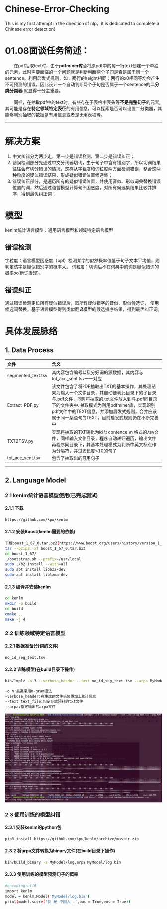 # Chinese-Error-Checking

This is my first attempt in the direction of nlp，it is dedicated to complete a Chinese error detection!

# 01.08面谈任务简述：

&emsp;&emsp;在pdf抽取text时，由于**pdfminer库**会将原pdf中的每一行text创建一个单独的元素，此时需要面临的一个问题就是判断判断两个子句是否是属于同一个sentence。利用启发式规则，如：两行的height相同；两行的x0相同等均会产生不可预测的错误，因此设计一个自动判断两个子句是否属于一个sentence的**二分类分类器** 就显得十分主重要。<br><br>
&emsp;&emsp;同样，在抽取pdf中的text时，有些存在于表格中表头等**不是完整句子**的元素,其可能是存在**特定领域特定表征**的有用信息，可以探索是否可以设置二分类器，其能够判别抽取的数据是有用信息或者是无用表项等。

------
# 解决方案
1. 中文纠错分为两步走，第一步是错误检测，第二步是错误纠正；
2. 错误检测部分先通过中文分词器切词，由于句子中含有错别字，所以切词结果往往会有切分错误的情况，这样从字粒度和词粒度两方面检测错误，整合这两种粒度的疑似错误结果，形成疑似错误位置候选集；
3. 错误纠正部分，是遍历所有的疑似错误位置，并使用音似、形似词典替换错误位置的词，然后通过语言模型计算句子困惑度，对所有候选集结果比较并排序，得到最优纠正词；

# 模型
kenlm统计语言模型：通用语言模型和领域特定语言模型

## 错误检测
字粒度：语言模型困惑度（ppl）检测某字的似然概率值低于句子文本平均值，则判定该字是疑似错别字的概率大。
词粒度：切词后不在词典中的词是疑似错词的概率大(新词发现)。

## 错误纠正
通过错误检测定位所有疑似错误后，取所有疑似错字的音似、形似候选词，
使用候选词替换，基于语言模型得到类似翻译模型的候选排序结果，得到最优纠正词。

# 具体发展脉络
## 1. Data Process

| 文件               | 含义                                                         |
| :----------------- | :----------------------------------------------------------- |
| segmented_text.tsv | 其内容包含编号以及分好词的源数据，其内容与tot_acc_sent.tsv一一对应 |
| Extract_PDF.py     | 该文件包含了将PDF抽取出TXT的基本操作，其处理结果为输入一个文件目录，其自动便利此目录下的子目录与.pdf文件，同时将抽取的.txt文件放入到与.pdf同目录下的文件夹中. 抽取模式为利用pdfminer库，实现识别pdf文件中的TEXT信息，并添加启发式规则，合并应该属于同一条语句的TEXT，目前启发式规则仍在不断完善中 |
| TXT2TSV.py         | 实现将抽取的TXT转化为id \t contence \n 格式的.tsv文件，同样输入文件目录，程序自动递归遍历，输出文件再程序同目录下，其基本处理模式为判断中英文标点作为分隔符，并过滤长度<10的句子 |
| tot_acc_sent.tsv   | 包含了抽取出的可用句子                                       |

------

## 2. Language Model

### 2.1 kenlm统计语言模型使用(已完成测试)
#### 2.1.1 下载
```bash
https://github.com/kpu/kenlm
```
#### 2.1.2 安装Boost(kenlm需要的依赖)
```bash
下载boost_1_67_0.tar.bz2(https://www.boost.org/users/history/version_1_67_0.html)
tar --bzip2 -xf boost_1_67_0.tar.bz2
cd boost_1_67/
./bootstrap.sh --prefix=/usr/local
sudo ./b2 install --with=all
sudo apt install libbz2-dev
sudo apt install liblzma-dev
```
#### 2.1.3 编译并安装kenlm
```bash
cd kenlm
mkdir -p build
cd build
cmake ..
make -j 4
```
### 2.2 训练领域特定语言模型
#### 2.2.1 数据准备(分词的文件)
```bash
no_id_seg_text.tsv
```
#### 2.2.2 训练模型(在build目录下操作)
```bash
bin/lmplz -o 3 --verbose_header --text no_id_seg_text.tsv --arpa MyModel/log.arpa

-o n:最高采用n-gram语法
-verbose_header:在生成的文件头位置加上统计信息
--text text_file:指定存放预料的txt文件
--arpa:指定输出的arpa文件
```

![test](test.png)

### 2.3 使用训练的模型纠错
#### 2.3.1 安装kenlm的python包

```bash
pip3 install https://github.com/kpu/kenlm/archive/master.zip
```
#### 2.3.2 将arpa文件转换为binary文件(在build目录下操作)
```bash
bin/build_binary -s MyModel/log.arpa MyModel/log.bin
```

#### 2.3.3 使用训练的模型预测句子的概率
```bash
#encoding:utf8
import kenlm
model = kenlm.Model('MyModel/log.bin')
print(model.score('我 是 中国人 .',bos = True,eos = True))
```



